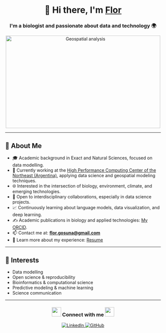 <h1 align="center">👋 Hi there, I'm <a href="https://100rabhcsmc.github.io/Me.io/" target="_blank">Flor</a></h1>
<h3 align="center">I'm a biologist and passionate about data and technology 🌍</h3>

<p align="center">
  <img src="https://i.gifer.com/TIQo.gif" alt="Geospatial analysis" width="500" height="300"/>
</p>

---

## 🧬 About Me

- 🎓 Academic background in Exact and Natural Sciences, focused on data modelling.
- 🔭 Currently working at the <a href="http://cad.unne.edu.ar/servicios.php" target="_blank">High Performance Computing Center of the Northeast (Argentina)</a>, applying data science and geospatial modeling techniques.
- 🌐 Interested in the intersection of biology, environment, climate, and emerging technologies.
- 🤝 Open to interdisciplinary collaborations, especially in data science projects.
- 📈 Continuously learning about language models, data visualization, and deep learning.
- ✍️ Academic publications in biology and applied technologies: [My ORCID](https://orcid.org/0009-0009-2812-0913).
- 📫 Contact me at: **flor.gosuna@gmail.com**
- 📄 Learn more about my experience: [Resume](./Resume.pdf)


---

## 🧭 Interests

- Data modelling 
- Open science & reproducibility
- Bioinformatics & computational science
- Predictive modeling & machine learning
- Science communication

---

<h3 align="center"><img src="https://media.giphy.com/media/iY8CRBdQXODJSCERIr/giphy.gif" width="30" height="30"> Connect with me <img src="https://media.giphy.com/media/iY8CRBdQXODJSCERIr/giphy.gif" width="30" height="30"></h3>

<p align="center">
  <a href="https://www.linkedin.com/in/florencia-gomez-osuna" target="_blank">
    <img src="https://img.icons8.com/doodle/40/000000/linkedin--v2.png" alt="LinkedIn"/>
  </a>
  <a href="https://github.com/ras100" target="_blank">
    <img src="https://img.icons8.com/doodle/40/000000/github--v1.png" alt="GitHub"/>
  </a>
</p>


<!--
**ras100/ras100** is a ✨ _special_ ✨ repository because its `README.md` (this file) appears on your GitHub profile.

Here are some ideas to get you started:

- 🔭 I’m currently working on ...
- 🌱 I’m currently learning ...
- 👯 I’m looking to collaborate on ...
- 🤔 I’m looking for help with ...
- 💬 Ask me about ...
- 📫 How to reach me: ...
- 😄 Pronouns: ...
- ⚡ Fun fact: ...
-->
